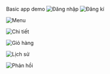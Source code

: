 Basic app
demo
![Đăng nhập](https://lh3.googleusercontent.com/pw/AP1GczPaTvj-9leqOLGTQYQ7xHXliGtUf1DBq_jRz2bRoKILhRwFOA9lqn5hQeJJYtdEndVlpTTZnEjqSJYAflKu9smN_1tbDZkNew7xumYoXxbtWbuosUgcC3p95dBnTwbgS8MIj6MeTEN2I53rdznPyheF9T1I1u86R6V0sDD0tTZFLS_xTw3tso5VEPgbICgWkaIp1aNs9X1fRYKShVrydcszIeMcs-z2N26CQGDB70qmIDROJk_Y8kqcpoww8dqVWhoDwyuGO0eRJFHpq2vQ9Z5UTDy8mGakJ_jfyrxQQ4XRbR_i8np6_38R8op23YRJgE29m4YvY3lUPuLyWPZ1vwevZh1qWZTLxftJd_Rdv5VCTb8mxlzOwN4ejB2N1KACtJ_tvJGVWsCRpiZeRRXHlikVJMOiEzp34TSDHn-7SHvUIVF0EkSFUwT9Ei3ZgArfFwdTk5UDkmafvJiYWQUPM2sIojVT-Xt3PKeAJ_8aGgqW9AO8OyQ3aUeM_9ZtuxXIKCIF_Aa35yP88figu_Fa3UHv05P_T5qXXz2mw850Qhfwfn2hOEokW0LY5NgIgiQ9y_NDnXaoRq5J2yii1xdm7Hd0wot5yRzhx5Q6HpGW3fy8JECuvXohv6NmpzV3ekpvV3I-QgQpsxs5vpgmfgQv3iOlttgYmkKYFcOwm21syUfMZzcFbxnXJczKtLLxIrXudoKSL3bumt4p547hYHKzef0Q3SWGIBUkIhlXMbM9YdhYgjD-EfcO1CenJZzbygpSa5ZAEipF8tOasSGy4rDVULlqs0q-7u4qns9uir7wmhp46tJcR8bD--3Kh2BUWhCLkO9urZfL9kZVhlK0RJaxrgnHWgA3mqE7rXeaJWnvWez0d9JLplrd2HjXWeB1SruhnG9AQlDufSLZnajBZBNPEy4h9u7NdvgCucN-Rzf1xMcN0sEr76F-d_WzskrL=w318-h502-s-no-gm?authuser=0)
![Đăng kí](https://lh3.googleusercontent.com/pw/AP1GczOT1CqyNNNsyqoFi9rpBtSU0AKM3V2Zt9hIZBRq3xL5zEXX7D3TJlzJaDhi_pI_2W9OVV3N89yAMx5PtuKxMV1wTCvMy4rrVpHFdklhRdZ6Ivm-UNe8c6-NZS6KXAuHgj5lPJRPk9neIqZfTdjU5qhyFuzdUDFiFmlcw5QyAt0h-uzwc8TNkMFBP9VrQ6VSm9fZ63urnVf8I2GXd_VeztcwaH6bE9Q6YUOi8ciZnPcgNtc3N-0IvvxmxybnVP9iLld-rBiR5FSBl0moAzsfHCLM5wRcyXCyKhq7u031EHQSw3072_MTkbVMkFyNN7k-MUl79AEOIf7nOij4tQTnrSeY5o4w6h-ugRkFr_wRJ2CDXsR6_OGKBqFN4hQfBrno78KBHU2f3JNrXZT-PiYUfGFpn-Qhfu6xhYOhH_C-R85hSdvkr1IN2OX0a3jqzEcdOJ3kG0aUHDvtR6Mr1UUog-b3ZBBbudzih01Zx-chkH0dBXySh3dFYY80gD47PBvS2nRPOuAS51bp2r0AXgzyKaHZKoICFL_AL_NDDcxEFbXXIicmT7oKLM0pNRYWSB6In1_f-ie99Gve7mD8yeopVAwvs68lApcb3BI4etOGQg6R4dMQwM9X39-Gj6U3XV3yP9iMf0HLNMPh_0xM3Xql1PGqTGnOxYF5hGUDM3weh1CoFCk5p9gkmNM1vxzERMDlLWvZmbnmzJPxd_uSZuLh0E_EMnE9Wts7yY7MSBPRoiCpO1ePJEuGJIfC-SAfwFLvd_NnhWqA_AjwizLXSmoAua78RFBvw76InrQBY08X1VWdg8p8mRWrKxuThHp6-RvZdo1LY-VXBitT2Rk4pKN1ji7DIrtdyPFfdpGY5-T1TzQM_vCkGoWibpNX3TvwL0BERLR2OE2azJER9C1KrFmR6vxBuny3s0ky-5AQj2eZcqL7zpB_5yCLXNaD6SmX=w319-h507-s-no-gm?authuser=0)

![Menu](https://lh3.googleusercontent.com/pw/AP1GczOOTDtPa-EuH9ArfsQbWUk9QFDeVhXdGyohhcojG4Ep7vQ-oX9ab1bvsRzQR99rV08OiusinUVbkewOxuvVcikcEsenPVgZGRtjzzNNrY7yFGM_v9CsnyXom1DwfpQ9s1vnCofqkhnDvQB7HzgbURzIyYS9kVuXGXMapkHYaZ8A0KlDwVDX_Be2cgs3skTyWWQxywmx19e7sfExfJLDl94f4dxiZUzjhlbc6WteYu-pEXN7V6xD5fR8FpnNOTh5pJ0k1JxnnQumFhgNgaz20qItiPpi_z9gWZbP-g-3QzEB0_ejFBJ49SPEyoKvYix_A2wNMFCWDHvy2H0mCebYdj0nD8u55IZK0yO3qPlnEXpLGuWMppKzLviYpo9ZncqMV077YDWeKPktyDj-C-KAyxsZ1hqtkpkvbYLRM4hZ3lw5Z4HeeVjdyinvdvUSeclYttwpouPfJhgXVvtG4l85c380ZZnZvzZpHSJ1zPzZKAPrRj9xXMJwRuCbpxpaTZ67im8IT-cEuxbgs8iE4oGNT3_MpocNZP2XpsFLeijAlRckbqERkW8I0DOseQSRk1QFjiVLqedEmDrXPrf0ntxf-ftAyoLAXZzpwHfPD4lXiYXLSTkXPp9kkCHtcQamIlSnTRMdV82E_WNAHxMc1ksTC3Ne7tiLNrPuv3xdAB_j6sPJkt16sHdhjiHcko-lFPIIBGDYlW0ORI9DE9iGoHzws2gwLcm58v8S4weF1LQkjpxKecFh0OQ3DTZqbjeSSH6PcUcgNez4-pOhB-byrGcdxIqyPsxKQW8tu18xOIw0dI4sEOx-4f5LBRWBec-5gARUzqtpoUid0zfaoPnVuT3M3YMvsVwK4TRvXHg939_cD6miEQLc5ZeqK1OYGB_vbMJZ4OqzCTmtQJ5xmhzA0YwGD3wbD25xnc6YIho7Vt29AmpUHwcC1Ho-9eh5MbHB=w315-h506-s-no-gm?authuser=0)

![Chi tiết](https://lh3.googleusercontent.com/pw/AP1GczOf6vHKTmBijHDisHEsYX0bymsS8J2g-dq9PVW-DaF7PSRo98bVHjXwS8QU5bYnJLDb7eyzKJq1sxGF-M04Uh5TVJNGGUbh8ZxowuZQqNHS1PQCOCI1TU-sg4iZjIaYQuk1-mgnJDz1UetwPL0O07wU9IaSGKpn6O3bmcwWfh7Pzt8sqECNiNYt85hZC6wS5rMtuJ10zcAnRyYQLw_EKLjlODHxJVV85CBkkg08oqZQrL10FtIGhi9oCCSJDvi7_I21nrejo9XzS47dfGKqD-0PVwxq-tsMRbdNBDx4PmzXthu8NkqRn76KAAPx_G8lOVgJuzP6-myHdDlSwaeJpz5b708dO852VcXSMA8jTW2NbAV5gxWlJpCnY5zigviFvwxf11sRZnmmesv6gnyprc-9DyEljD37ujVfSiOTj230wQp7RYG3AjCc0A7YsDYO0dgcY_-8oupvk_8e6V6SAdrqceSvIaivQuqnT8cKqD8cE6xd92tU6Q78p625I5z0E3_bmGenoWzUvN-uTUnquCduDkFKsUV9_yA4FhJcMUqDrHkW4XYNy_vh388Xg2hfH8q4AIUW-RtG1LUw-ZyFs_57rMvow9d-RR-36IGH2UxMYylc55ZQE40Lz5pcv2xTIzCBo8QmajJF0d8KU0l0byorSA8dmYiADOd3EJi-7qIZN29R2gGsBP2aEaben4M9Ho1P9pxuPUPcGUYt8qQ-dOtXVXaafKxDAVcDk1lVup8Dcwc1HGWd644eK3l2f9D5HFQ5ASqDQtv-xSijjdAFWXDTeEVtFfVRSU49TygUtcdP1vOWNLcRxLnzRs-tG-9x-58SSeZ5bUySP0L1p9AgCwPzmMsXRiwAs16LEZxcODi3pgsO0csPhe_8kmA3f_iSmK1myfCNmNf4XZuTjQJ3DpzU8uJlboJmJ0977sHJfwWGPIrF2HLcbQFhbayd=w314-h506-s-no-gm?authuser=0)

![Giỏ hàng](https://lh3.googleusercontent.com/pw/AP1GczOOnmYpijrpxWdG635MW6yrKA-jAhU3FRBg3nISNoSPnywB-3GNEEjmYF36iZxZ9AZixgNsjSO-uQkfJBWn6fublYR1imwzK3rznyYiEmoKjZ3xRS-vlqRdXSEQAIXJfJ2dGwKZvPXVsY7JRdkocsXhNv7g3Ayt6manckvHCnzN6IbuLiahDPmOsLFOTJh1Stj0SJ1Ry1XDeqfcnkSbHcQkk7HJuLClhHsQb_rZdz02DWdh0dXb6n-eRXPScj2sasSb0VKt6YOuO2zkNYs3fj36tIpN9OKJ7ZNybvXEZe9irc6psajnnY7YSPng8OZJhj8JX8-gixwGoohvVm0KG8TktFhj6XmfbGYYKxD-LNTWsNxWgSxjPXx5qNGp20Adscjb7hGuvW4TQQjTmorGHd0A4rIqRJgAPPb4bG9SSQmdAs1FczZBrdxpmM7KASXx7goeQtYqaWQAoV2C1RLt6O5ae87gjA-1BsBhdWWMbqflPvqRQvlwr_RtCZptig4NfjH9ObcFxDpddzZONO5VqLDg1vqa-a9leZeUsdOyipekh2gQjE4GQdRKj3x7x5i3uq9uCuLjNulBojbg-erTPFumrwovKA7NriBx2S0sXrC342x3CO344hfAB-vSJt_UXVFABawQDJm9YE9UBk3sX9D0vIGJ7J205LIp-ZhV7VZimQ6GK3-UL6sepYOqpwGmAWGCXLKBefjslfUIV7LRRh5QEUfkPKLyQINRgpde2yvSq94EEeqILaHhQDEyCyqHIedn9bw7w9D6RfgWb0uYmeIrdn7qWiC0GFD2W68tONRWfAqiOm5z2VmluJGbBQn-HsNs5w5cZ2G2owE-bShww2h0GIuJEjA1xgpgZOLQvwDTTELTNnEM7r7pcKTxJtq0AWVG2JAAUT5Hr8WWAS-NJyjtwAUxLl0pAteyjrrgPHqIZq65-S6RVV93T4pN=w315-h522-s-no-gm?authuser=0)

![Lịch sử](https://lh3.googleusercontent.com/pw/AP1GczOe1xo6lOGd7IyY14-pbuRX1LNLlCDTAlC4ZzGJJeKOfu9xfs78knuNvwS_veH2IfnY0PZyrf3ytH85UMs1BELbRXFEwk8xtw0cp8ZCNk5dNI7TKevkxqNFAh_Eivpk9SLhglpbVB88vC_2gwXkZyVaGT4QKbWXnZB4T3rEarrhGJuZffo2qWDzbV25l_KqPH1hKdL1NgqY5QHWJrg-iU-mteX7ExEWKTI0VN3hpylNTvmZAsEUHvLD1Gmwo5TOE0DzvE1C9lSyXV1Hiw6HhVxMIIJYSm_SoR77vPV5AZS2evFsZjAHUGQ4huStIzTuNPqasUuSs67nZ-kyWUVBSgEc_tES_7o8faE6fM7TCcI02pBE8pfKPGD_jx48SzzOjrPGFxIIu0M1YQmcscLTtU_aZyg5-hzKK6p_RxhfblgjXKXHA-737pFYSnTcEwo675wsUP3umN6_brCFDEZM83C8wXX1dcu_loUO8XiXb5bNm69dXRzcjmx_z9AAF5RGItNj8mRrvuPnFeIPbgr2HKECDyYfYMVouKaTnWu6SACoPHq7SnsOA-gdX8FvKW7uV3rk9wMupFNmQDrAiCRKCMBuAuUG5iROvIOP__xfFxxc-RqfQGFljLklHSvmWQKHGqOJgqyZgWvMAI9PQt24NRQOFnnykXN1LIej76dJDDW8O3KO9Bpu1Jnu6fMR0iKC4rt-m53r0K4PtJCKFpPP9cIxikDZBjtOgdQ2i2hoC0n6iwJQdFORsUVmirzVbeXuIZjKipQG9BBgpYHnkBMyOws3xeEJPTBRB8xWI76AOGVUQQLaXvf_n59ndDzGXRiSOl6ZNGgGj6DdOXnLtwl-EUeMBWIGKsepH2_u47vJjTbqx8m7FaCmOSucmeypM6A87XriQEcVTzFqYqOAAan1g1DYNJAY98holspfPOpWLfEkfrUJLs-8xXt_mVjq=w316-h505-s-no-gm?authuser=0)

![Phản hồi](https://lh3.googleusercontent.com/pw/AP1GczNjwptYTOf0mNmsKxwVddxzUGx0aALnWqdYUt9H02M5nq3r4VC03zrWWz0f8dKI5avRfJaNFxMvyfDubYssIKpa5mZatJ_zz-XUX1303NIF-mPSKl5aD1PNrdutS7zyH5hF4ONB5Z_fHUWrxO0PG2DBDjAIZlBOJRz_gTnsc3WgeXEolb7WbiMznB_NBvj1lhYgqUNMpcBl4Rd_0DkX1d24COjc4VxmQbsAeiFmEJx9c7X4uyBXzrTKb4AyVDIhsY-bfT4sXqgjfOSiwnHY72A31YgjP8GF0KBFepReJyJWMnIJtnpBlctr2Iw-44TmczI3qCyV61WIrjUDFZwhYCYK2fDdcKkyZRjaZ-MFG6drpIM8af4MzroLoifSe_vLeXHk3zQxhvwx9PYWid85TY8RzX_oKHeSRMKgrkOt_-xqE1CnnclEQeAOWJQpWrCXUEIsUZsW6DKsMR2ZWIztgDzefcIAdmiHyBB2zlvbIU5gFICaME1QZW1PL5CdWHHENFhhbz3MWwgtfZuSD9GBujTOZRuuRaTNFya4cy7gvG7hWt0c7rr6D1hLgtclVhC1__Izf9zgUPTQ-fsoJUlVeGQZ5JdHmE_NKHzdxY6oCMK_PimATFpHm5GH8E_EGepir7nxjYwJSO-G5AE9jEBcTlzkWlsqSTFGFB-BxYQGw0PLwdiqQbGaZ0BMYq3HaMGf75ZPdgP5yAwKZBnQGzgEue8ii_ZpY1DaJdHqUjvCN_etIiLgIDAECx6ywQn9XEuLtX364bq5YmOvSa2x_511xhaz0032C-tU02-9y46Tit66PS3OzxH9PVQkP6a-IR7NAYSj_1ryjpD6dJaK7r-jIkyUHCkfpoFH_GJzucSx93ZIeHiYlh6IX3eyZkjvgrrxFbZrh8b3qkhjYgF7k9aGBUYRqtZ4ihjpbcfdG6KvJynDzRe3gV5VktS7Wx3p=w317-h507-s-no-gm?authuser=0)



